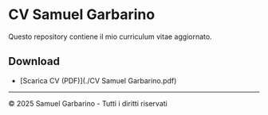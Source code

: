 # CV Samuel Garbarino

Questo repository contiene il mio curriculum vitae aggiornato.

## Download

- [Scarica CV (PDF)](./CV Samuel Garbarino.pdf)

---

© 2025 Samuel Garbarino - Tutti i diritti riservati

